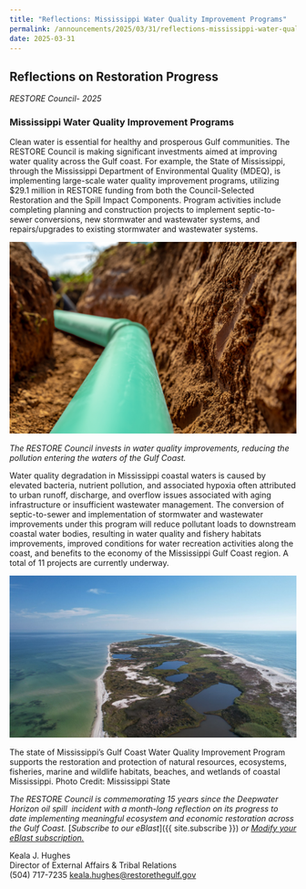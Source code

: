 ```yaml
---
title: "Reflections: Mississippi Water Quality Improvement Programs"
permalink: /announcements/2025/03/31/reflections-mississippi-water-quality-improvement-programs/
date: 2025-03-31
---
```


## Reflections on Restoration Progress

_RESTORE Council- 2025_

### Mississippi Water Quality Improvement Programs

Clean water is essential for healthy and prosperous Gulf communities. The RESTORE Council is making significant investments aimed at improving water quality across the Gulf coast. For example, the State of Mississippi, through the Mississippi Department of Environmental Quality (MDEQ), is implementing large-scale water quality improvement programs, utilizing $29.1 million in RESTORE funding from both the Council-Selected Restoration and the Spill Impact Components. Program activities include completing planning and construction projects to implement septic-to-sewer conversions, new stormwater and wastewater systems, and repairs/upgrades to existing stormwater and wastewater systems.

![Closeup of water quality improvement project](/img/MS_waterquality_improvement_0.png)

_The RESTORE Council invests in water quality improvements, reducing the pollution entering the waters of the Gulf Coast._

Water quality degradation in Mississippi coastal waters is caused by elevated bacteria, nutrient pollution, and associated hypoxia often attributed to urban runoff, discharge, and overflow issues associated with aging infrastructure or insufficient wastewater management. The conversion of septic-to-sewer and implementation of stormwater and wastewater improvements under this program will reduce pollutant loads to downstream coastal water bodies, resulting in water quality and fishery habitats improvements, improved conditions for water recreation activities along the coast, and benefits to the economy of the Mississippi Gulf Coast region. A total of 11 projects are currently underway.

![Aerial view of coastal Mississippi beaches and wetlands](/img/MS_GulfCoast_Water_Quality_Improvement_Plan.jpg)

The state of Mississippi’s Gulf Coast Water Quality Improvement Program supports the restoration and protection of natural resources, ecosystems, fisheries, marine and wildlife habitats, beaches, and wetlands of coastal Mississippi. Photo Credit: Mississippi State

*The RESTORE Council is commemorating 15 years since the Deepwater Horizon oil spill  incident with a month-long reflection on its progress to date implementing meaningful ecosystem and economic restoration across the Gulf Coast.* [_Subscribe to our eBlast_]({{ site.subscribe }}) *or* [_Modify your eBlast subscription._](https://www.restorethegulf.gov/apps/eblast/ModifyInformation.aspx) 

Keala J. Hughes  
Director of External Affairs & Tribal Relations  
(504) 717-7235
keala.hughes@restorethegulf.gov
